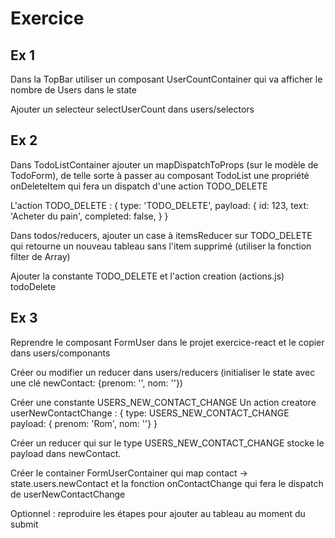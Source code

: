 # Exercice

## Ex 1

Dans la TopBar utiliser un composant UserCountContainer
qui va afficher le nombre de Users dans le state

Ajouter un selecteur selectUserCount dans users/selectors

## Ex 2

Dans TodoListContainer ajouter un mapDispatchToProps (sur le modèle de TodoForm), de telle sorte à passer au composant TodoList une propriété
onDeleteItem qui fera un dispatch d'une action TODO_DELETE

L'action TODO_DELETE :
{
  type: 'TODO_DELETE',
  payload: {
    id: 123,
    text: 'Acheter du pain',
    completed: false,
  }
}

Dans todos/reducers, ajouter un case à itemsReducer sur TODO_DELETE qui
retourne un nouveau tableau sans l'item supprimé (utiliser la fonction filter
de Array)

Ajouter la constante TODO_DELETE et l'action creation (actions.js) todoDelete

## Ex 3

Reprendre le composant FormUser dans le projet exercice-react et le copier dans users/componants

Créer ou modifier un reducer dans users/reducers (initialiser le state avec une clé newContact: {prenom: '', nom: ''})

Créer une constante USERS_NEW_CONTACT_CHANGE
Un action creatore userNewContactChange :
{
  type: USERS_NEW_CONTACT_CHANGE
  payload: { prenom: 'Rom', nom: ''}
}

Créer un reducer qui sur le type USERS_NEW_CONTACT_CHANGE stocke le payload dans newContact.

Créer le container FormUserContainer qui map contact -> state.users.newContact
et la fonction onContactChange qui fera le dispatch de userNewContactChange

Optionnel : reproduire les étapes pour ajouter au tableau au moment du submit

